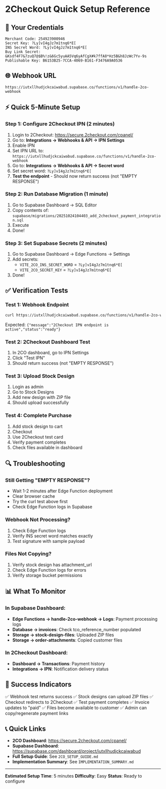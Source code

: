 # 2Checkout Quick Setup Reference

## 🔑 Your Credentials

```
Merchant Code: 254923900946
Secret Key: ?Ly]vI4gJz7m1tnq6*E[
INS Secret Word: ?Ly]vI4gJz7m1tnq6*E[
Buy Link Secret: &Ksdf4F7&7zuQ7@$B%!z&6Gc5yuAA5Vq6yAfCgX#k7ffA8*Hz5B&h8JzWc7Yv-9s
Publishable Key: B6153B25-7CCA-4069-B161-F3476A9A0536
```

## 🌐 Webhook URL

```
https://iutxllhudjckcaiwabud.supabase.co/functions/v1/handle-2co-webhook
```

## ⚡ Quick 5-Minute Setup

### Step 1: Configure 2Checkout IPN (2 minutes)
1. Login to 2Checkout: https://secure.2checkout.com/cpanel/
2. Go to: **Integrations → Webhooks & API → IPN Settings**
3. Enable IPN
4. Set IPN URL to: `https://iutxllhudjckcaiwabud.supabase.co/functions/v1/handle-2co-webhook`
5. Go to: **Integrations → Webhooks & API → Secret word**
6. Set secret word: `?Ly]vI4gJz7m1tnq6*E[`
7. **Test the endpoint** - Should now return success (not "EMPTY RESPONSE")

### Step 2: Run Database Migration (1 minute)
1. Go to Supabase Dashboard → SQL Editor
2. Copy contents of: `supabase/migrations/20251024104403_add_2checkout_payment_integration.sql`
3. Execute
4. Done!

### Step 3: Set Supabase Secrets (2 minutes)
1. Go to Supabase Dashboard → Edge Functions → Settings
2. Add secrets:
   - `VITE_2CO_INS_SECRET_WORD` = `?Ly]vI4gJz7m1tnq6*E[`
   - `VITE_2CO_SECRET_KEY` = `?Ly]vI4gJz7m1tnq6*E[`
3. Done!

## ✅ Verification Tests

### Test 1: Webhook Endpoint
```bash
curl https://iutxllhudjckcaiwabud.supabase.co/functions/v1/handle-2co-webhook
```
Expected: `{"message":"2Checkout IPN endpoint is active","status":"ready"}`

### Test 2: 2Checkout Dashboard Test
1. In 2CO dashboard, go to IPN Settings
2. Click "Test IPN"
3. Should return success (not "EMPTY RESPONSE")

### Test 3: Upload Stock Design
1. Login as admin
2. Go to Stock Designs
3. Add new design with ZIP file
4. Should upload successfully

### Test 4: Complete Purchase
1. Add stock design to cart
2. Checkout
3. Use 2Checkout test card
4. Verify payment completes
5. Check files available in dashboard

## 🔍 Troubleshooting

### Still Getting "EMPTY RESPONSE"?
- Wait 1-2 minutes after Edge Function deployment
- Clear browser cache
- Try the curl test above first
- Check Edge Function logs in Supabase

### Webhook Not Processing?
1. Check Edge Function logs
2. Verify INS secret word matches exactly
3. Test signature with sample payload

### Files Not Copying?
1. Verify stock design has attachment_url
2. Check Edge Function logs for errors
3. Verify storage bucket permissions

## 📊 What To Monitor

### In Supabase Dashboard:
- **Edge Functions → handle-2co-webhook → Logs**: Payment processing logs
- **Database → invoices**: Check tco_reference_number populated
- **Storage → stock-design-files**: Uploaded ZIP files
- **Storage → order-attachments**: Copied customer files

### In 2Checkout Dashboard:
- **Dashboard → Transactions**: Payment history
- **Integrations → IPN**: Notification delivery status

## 🎯 Success Indicators

✅ Webhook test returns success
✅ Stock designs can upload ZIP files
✅ Checkout redirects to 2Checkout
✅ Test payment completes
✅ Invoice updates to "paid"
✅ Files become available to customer
✅ Admin can copy/regenerate payment links

## 📞 Quick Links

- **2CO Dashboard**: https://secure.2checkout.com/cpanel/
- **Supabase Dashboard**: https://supabase.com/dashboard/project/iutxllhudjckcaiwabud
- **Full Setup Guide**: See `2CO_SETUP_GUIDE.md`
- **Implementation Summary**: See `IMPLEMENTATION_SUMMARY.md`

---

**Estimated Setup Time**: 5 minutes
**Difficulty**: Easy
**Status**: Ready to configure
